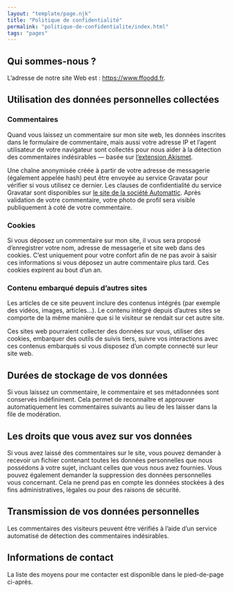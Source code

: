 ```yaml
---
layout: "template/page.njk"
title: "Politique de confidentialité"
permalink: "politique-de-confidentialite/index.html"
tags: "pages"
---
```

## Qui sommes-nous&nbsp;?

L’adresse de notre site Web est&nbsp;: https://www.ffoodd.fr.

## Utilisation des données personnelles collectées

### Commentaires

Quand vous laissez un commentaire sur mon site web, les données inscrites dans le formulaire de commentaire, mais aussi votre adresse IP et l’agent utilisateur de votre navigateur sont collectés pour nous aider à la détection des commentaires indésirables — basée sur [l’extension Akismet](https://fr.wordpress.org/plugins/akismet/).

Une chaîne anonymisée créée à partir de votre adresse de messagerie (également appelée hash) peut être envoyée au service Gravatar pour vérifier si vous utilisez ce dernier. Les clauses de confidentialité du service Gravatar sont disponibles sur [le site de la société Automattic](https://automattic.com/privacy/). Après validation de votre commentaire, votre photo de profil sera visible publiquement à coté de votre commentaire.

### Cookies

Si vous déposez un commentaire sur mon site, il vous sera proposé d’enregistrer votre nom, adresse de messagerie et site web dans des cookies. C’est uniquement pour votre confort afin de ne pas avoir à saisir ces informations si vous déposez un autre commentaire plus tard. Ces cookies expirent au bout d’un an.

### Contenu embarqué depuis d’autres sites

Les articles de ce site peuvent inclure des contenus intégrés (par exemple des vidéos, images, articles…). Le contenu intégré depuis d’autres sites se comporte de la même manière que si le visiteur se rendait sur cet autre site.

Ces sites web pourraient collecter des données sur vous, utiliser des cookies, embarquer des outils de suivis tiers, suivre vos interactions avec ces contenus embarqués si vous disposez d’un compte connecté sur leur site web.

## Durées de stockage de vos données

Si vous laissez un commentaire, le commentaire et ses métadonnées sont conservés indéfiniment. Cela permet de reconnaître et approuver automatiquement les commentaires suivants au lieu de les laisser dans la file de modération.

## Les droits que vous avez sur vos données

Si vous avez laissé des commentaires sur le site, vous pouvez demander à recevoir un fichier contenant toutes les données personnelles que nous possédons à votre sujet, incluant celles que vous nous avez fournies. Vous pouvez également demander la suppression des données personnelles vous concernant. Cela ne prend pas en compte les données stockées à des fins administratives, légales ou pour des raisons de sécurité.

## Transmission de vos données personnelles

Les commentaires des visiteurs peuvent être vérifiés à l’aide d’un service automatisé de détection des commentaires indésirables.

## Informations de contact

La liste des moyens pour me contacter est disponible dans le pied-de-page ci-après.
